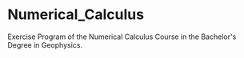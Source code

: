 # Numerical_Calculus
Exercise Program of the Numerical Calculus Course in the Bachelor's Degree in Geophysics.
